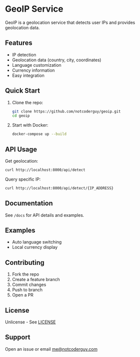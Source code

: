 # GeoIP Service

GeoIP is a geolocation service that detects user IPs and provides geolocation data.

## Features

- IP detection
- Geolocation data (country, city, coordinates)
- Language customization
- Currency information
- Easy integration

## Quick Start

1. Clone the repo:

   ```bash
   git clone https://github.com/notcoderguy/geoip.git
   cd geoip
   ```

2. Start with Docker:

   ```bash
   docker-compose up --build
   ```

## API Usage

Get geolocation:

```bash
curl http://localhost:8000/api/detect
```

Query specific IP:

```bash
curl http://localhost:8000/api/detect/{IP_ADDRESS}
```

## Documentation

See `/docs` for API details and examples.

## Examples

- Auto language switching
- Local currency display

## Contributing

1. Fork the repo
2. Create a feature branch
3. Commit changes
4. Push to branch
5. Open a PR

## License

Unlicense - See [LICENSE](LICENSE)

## Support

Open an issue or email <me@notcoderguy.com>
